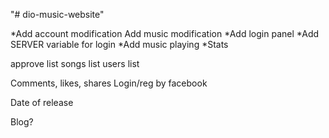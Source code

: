 "# dio-music-website" 


*Add account modification
Add music modification
*Add login panel
*Add SERVER variable for login
*Add music playing
*Stats


approve list
songs list
users list

Comments, likes, shares
Login/reg by facebook

Date of release

Blog?